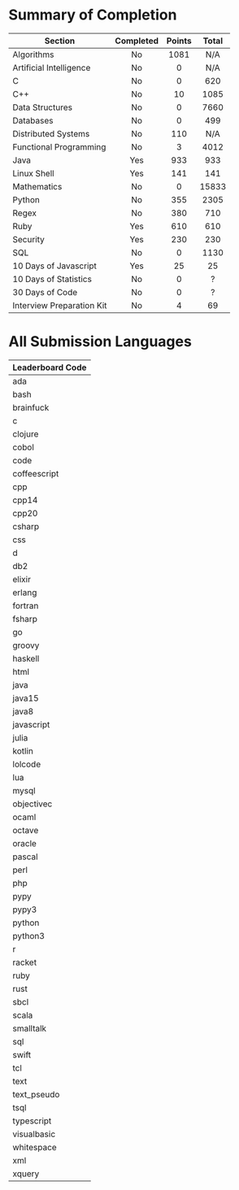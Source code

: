 # Summary of Completion

| Section                   | Completed | Points | Total |
|---------------------------|:---------:|:------:|:-----:|
| Algorithms                | No        | 1081   | N/A
| Artificial Intelligence   | No        | 0      | N/A
| C                         | No        | 0      | 620
| C++                       | No        | 10     | 1085
| Data Structures           | No        | 0      | 7660
| Databases                 | No        | 0      | 499
| Distributed Systems       | No        | 110    | N/A
| Functional Programming    | No        | 3      | 4012
| Java                      | Yes       | 933    | 933
| Linux Shell               | Yes       | 141    | 141
| Mathematics               | No        | 0      | 15833
| Python                    | No        | 355    | 2305
| Regex                     | No        | 380    | 710
| Ruby                      | Yes       | 610    | 610
| Security                  | Yes       | 230    | 230
| SQL                       | No        | 0      | 1130
| 10 Days of Javascript     | Yes       | 25     | 25
| 10 Days of Statistics     | No        | 0      | ?
| 30 Days of Code           | No        | 0      | ?
| Interview Preparation Kit | No        | 4      | 69

# All Submission Languages

|Leaderboard Code|
|---|
|ada|
|bash|
|brainfuck|
|c|
|clojure|
|cobol|
|code|
|coffeescript|
|cpp|
|cpp14|
|cpp20|
|csharp|
|css|
|d|
|db2|
|elixir|
|erlang|
|fortran|
|fsharp|
|go|
|groovy|
|haskell|
|html|
|java|
|java15|
|java8|
|javascript|
|julia|
|kotlin|
|lolcode|
|lua|
|mysql|
|objectivec|
|ocaml|
|octave|
|oracle|
|pascal|
|perl|
|php|
|pypy|
|pypy3|
|python|
|python3|
|r|
|racket|
|ruby|
|rust|
|sbcl|
|scala|
|smalltalk|
|sql|
|swift|
|tcl|
|text|
|text_pseudo|
|tsql|
|typescript|
|visualbasic|
|whitespace|
|xml|
|xquery|